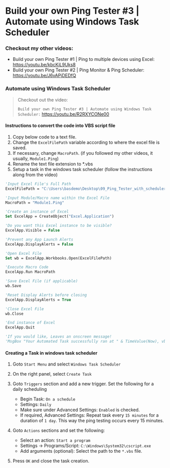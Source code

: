 # Build your own Ping Tester #3 | Automate using Windows Task Scheduler

### Checkout my other videos:

- Build your own Ping Tester #1 | Ping to multiple devices using Excel: https://youtu.be/kbcKiL9Uks8
- Build your own Ping Tester #2 | Ping Monitor & Ping Scheduler: https://youtu.be/J6vAPjDEDfQ

### Automate using Windows Task Scheduler

> Checkout out the video:
>
> `Build your own Ping Tester #3 | Automate using Windows Task Scheduler:` https://youtu.be/R2RXYCONe00

#### Instructions to convert the code into VBS script file

1. Copy below code to a text file.
2. Change the `ExcelFilePath` variable according to where the excel file is saved.
3. If necessary, change `MacroPath`. (if you followed my other videos, it usually, `Module1.Ping`)
4. Rename the text file extension to \*.vbs
5. Setup a task in the windows task scheduler (follow the instructions along from the video)

```vb
'Input Excel File's Full Path
ExcelFilePath = "C:\Users\basdemo\Desktop\09_Ping_Tester_with_scheduler_monitor.xlsm"

'Input Module/Macro name within the Excel File
MacroPath = "Module1.Ping"

'Create an instance of Excel
Set ExcelApp = CreateObject("Excel.Application")

'Do you want this Excel instance to be visible?
ExcelApp.Visible = False

'Prevent any App Launch Alerts
ExcelApp.DisplayAlerts = False

'Open Excel File
Set wb = ExcelApp.Workbooks.Open(ExcelFilePath)

'Execute Macro Code
ExcelApp.Run MacroPath

'Save Excel File (if applicable)
wb.Save

'Reset Display Alerts before closing
ExcelApp.DisplayAlerts = True

'Close Excel File
wb.Close

'End instance of Excel
ExcelApp.Quit

'If you would like, Leaves an onscreen message!
'MsgBox "Your Automated Task successfully ran at " & TimeValue(Now), vbInformation
```

#### Creating a Task in windows task scheduler

1. Goto `Start Menu` and select `Windows Task Scheduler`
2. On the right panel, select `Create Task`
3. Goto `Triggers` section and add a new trigger. Set the following for a daily scheduling

   - Begin Task: `On a schedule`
   - Settings: `Daily`
   - Make sure under Advanced Settings: `Enabled` is checked.
   - If required, Advanced Settings: Repeat task every `15 minutes` for a duration of `1 day`. This way the ping testing occurs every 15 minutes.

4. Goto `Actions` sections and set the following:
   - Select an action: `Start a program`
   - Settings -> Programs/Script: `C:\Windows\System32\cscript.exe`
   - Add arguments (optional): Select the path to the `*.vbs` file.
5. Press `OK` and close the task creation.